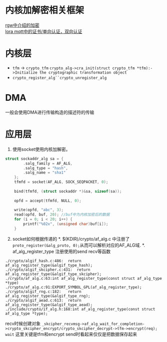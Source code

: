 # 内核加解密相关框架

[rgw中介绍的加密](https://github.com/houwentaoff/rgw/blob/master/doc/%E5%8A%A0%E5%AF%86.md)  
[lora mqtt中的证书/单向认证，双向认证](https://github.com/houwentaoff/LoraGatewayBridge/blob/master/docs/mqtt%E4%BD%BF%E7%94%A8%E8%AF%B4%E6%98%8E.md)  

# 内核层
* `tfm` -> `crypto_tfm` `crypto_alg->cra_init(struct crypto_tfm *tfm):->Initialize the cryptographic transformation object`
* `crypto_register_alg``crypto_unregister_alg`

# DMA
一般会使用DMA进行传输构造的描述符的传输  

# 应用层

1. 使用socket使用内核加解密。  
```c
struct sockaddr_alg sa = {  
        .salg_family = AF_ALG,  
        .salg_type = "hash",  
        .salg_name = "sha1"  
    };
    tfmfd = socket(AF_ALG, SOCK_SEQPACKET, 0);  
   
    bind(tfmfd, (struct sockaddr *)&sa, sizeof(sa));  
   
    opfd = accept(tfmfd, NULL, 0);  
   
    write(opfd, "abc", 3);  
    read(opfd, buf, 20); //buf中为内核加密后的数据
    for (i = 0; i < 20; i++) {  
        printf("%02x", (unsigned char)buf[i]);  
    }      
```
2. socket如何根据传递的
*. $(KDIR)/crypto/af_alg.c 中注册了`proto_register(&alg_proto, 0);`从而可以解析对应的AF_ALG域.
*. af_alg_register_type 注册使用的send recv等函数
```
./crypto/algif_hash.c:486:	return af_alg_register_type(&algif_type_hash);
./crypto/algif_skcipher.c:431:	return af_alg_register_type(&algif_type_skcipher);
./crypto/af_alg.c:63:int af_alg_register_type(const struct af_alg_type *type)
./crypto/af_alg.c:91:EXPORT_SYMBOL_GPL(af_alg_register_type);
./crypto/algif_rng.c:182:	return af_alg_register_type(&algif_type_rng);
./crypto/algif_aead.c:613:	return af_alg_register_type(&algif_type_aead);
./include/crypto/if_alg.h:168:int af_alg_register_type(const struct af_alg_type *type);
```
recv时候创建对象
`_skcipher_recvmsg->af_alg_wait_for_completion->crypto_skcipher_encrypt/crypto_skcipher_decrypt->tfm->encrypt(req); wait` 
这里关键是tfm和encrypt
send时看起来仅仅是把数据保存起来
